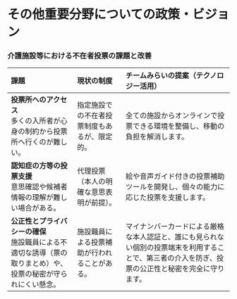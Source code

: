 # その他重要分野についての政策・ビジョン

### 介護施設等における不在者投票の課題と改善

| 課題 | 現状の制度 | チームみらいの提案（テクノロジー活用） |
| :--- | :--- | :--- |
| **投票所へのアクセス**<br>多くの入所者が心身の制約から投票所へ行くのが難しい。 | 指定施設での不在者投票制度もあるが、限定的。 | 全ての施設からオンラインで投票できる環境を整備し、移動の負担を解消します。 |
| **認知症の方等の投票支援**<br>意思確認や候補者情報の理解が難しい場合がある。 | 代理投票（本人の明確な意思表明が前提）。 | 絵や音声ガイド付きの投票補助ツールを開発し、個々の能力に応じた投票を支援します。 |
| **公正性とプライバシーの確保**<br>施設職員による不適切な誘導（票の取りまとめ）や、投票の秘密が守られにくい懸念。 | 施設職員による投票補助が行われることがある。 | マイナンバーカードによる厳格な本人認証と、誰にも見られない個別の投票端末を利用することで、第三者の介入を防ぎ、投票の公正性と秘密を完全に守ります。 |
